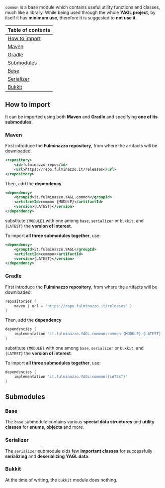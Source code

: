 `common` is a base module which contains useful utility functions and classes, much like a library.
While being used through the whole **YAGL project**, by itself it has **minimum use**,
therefore it is suggested to **not use it**.

| Table of contents               |
|---------------------------------|
| [How to import](#how-to-import) |
| [Maven](#maven)                 |
| [Gradle](#gradle)               |
| [Submodules](#submodules)       |
| [Base](#base)                   |
| [Serializer](#serializer)       |
| [Bukkit](#bukkit)               |


## How to import
It can be imported using both **Maven** and **Gradle** and specifying **one of its submodules**.


### Maven
First introduce the **Fulminazzo repository**, from where the artifacts will be downloaded.
```xml
<repository>
    <id>fulminazzo-repo</id>
    <url>https://repo.fulminazzo.it/releases</url>
</repository>
```

Then, add the **dependency**
```xml
<dependency>
    <groupId>it.fulminazzo.YAGL.common</groupId>
    <artifactId>common-{MODULE}</artifactId>
    <version>{LATEST}</version>
</dependency>
```
substitute `{MODULE}` with one among `base`, `serializer` or `bukkit`,
and `{LATEST}` the **version of interest**.

To import **all three submodules together**, use:
```xml
<dependency>
    <groupId>it.fulminazzo.YAGL</groupId>
    <artifactId>common</artifactId>
    <version>{LATEST}</version>
</dependency>
```


### Gradle
First introduce the **Fulminazzo repository**, from where the artifacts will be downloaded.
```groovy
repositories {
    maven { url = "https://repo.fulminazzo.it/releases" }
}
```

Then, add the **dependency**
```groovy
dependencies {
    implementation 'it.fulminazzo.YAGL.common:common-{MODULE}:{LATEST}'
}
```
substitute `{MODULE}` with one among `base`, `serializer` or `bukkit`,
and `{LATEST}` the **version of interest**.

To import **all three submodules together**, use:
```groovy
dependencies {
    implementation 'it.fulminazzo.YAGL:common:{LATEST}'
}
```


## Submodules

### Base
The `base` submodule contains various **special data structures** and **utility classes**
for **enums**, **objects** and more.


### Serializer
The `serializer` submodule olds few **important classes** for successfully **serializing** and **deserializing**
**YAGL data**.


### Bukkit
At the time of writing, the `bukkit` module does nothing.
